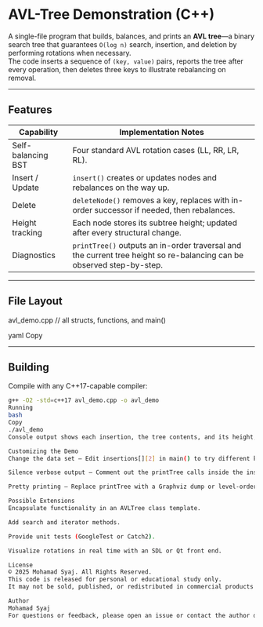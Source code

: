 # AVL-Tree Demonstration (C++)

A single-file program that builds, balances, and prints an **AVL tree**—a binary search tree that guarantees `O(log n)` search, insertion, and deletion by performing rotations when necessary.  
The code inserts a sequence of `(key, value)` pairs, reports the tree after every operation, then deletes three keys to illustrate rebalancing on removal.

---

## Features

| Capability | Implementation Notes |
|------------|----------------------|
| Self-balancing BST | Four standard AVL rotation cases (LL, RR, LR, RL). |
| Insert / Update | `insert()` creates or updates nodes and rebalances on the way up. |
| Delete | `deleteNode()` removes a key, replaces with in-order successor if needed, then rebalances. |
| Height tracking | Each node stores its subtree height; updated after every structural change. |
| Diagnostics | `printTree()` outputs an in-order traversal and the current tree height so re-balancing can be observed step-by-step. |

---

## File Layout

avl_demo.cpp // all structs, functions, and main()

yaml
Copy

---

## Building

Compile with any C++17-capable compiler:

```bash
g++ -O2 -std=c++17 avl_demo.cpp -o avl_demo
Running
bash
Copy
./avl_demo
Console output shows each insertion, the tree contents, and its height, followed by deletions and the final root.

Customizing the Demo
Change the data set – Edit insertions[][2] in main() to try different key orders or sizes.

Silence verbose output – Comment out the printTree calls inside the insertion/deletion loops.

Pretty printing – Replace printTree with a Graphviz dump or level-order printer for easier visualization.

Possible Extensions
Encapsulate functionality in an AVLTree class template.

Add search and iterator methods.

Provide unit tests (GoogleTest or Catch2).

Visualize rotations in real time with an SDL or Qt front end.

License
© 2025 Mohamad Syaj. All Rights Reserved.
This code is released for personal or educational study only.
It may not be sold, published, or redistributed in commercial products without the author’s explicit written consent.

Author
Mohamad Syaj
For questions or feedback, please open an issue or contact the author directly.
